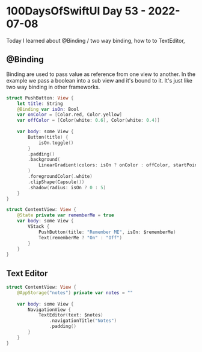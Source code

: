 # 100DaysOfSwiftUI Day 53 - 2022-07-08

Today I learned about @Binding / two way binding, how to to TextEditor,

## @Binding

Binding are used to pass value as reference from one view to another.  In the example we pass a boolean into a sub view and it's bound to it.  It's just like two way binding in other frameworks.

```swift
struct PushButton: View {
    let title: String
    @Binding var isOn: Bool
    var onColor = [Color.red, Color.yellow]
    var offColor = [Color(white: 0.6), Color(white: 0.4)]
    
    var body: some View {
        Button(title) {
            isOn.toggle()
        }
        .padding()
        .background(
            LinearGradient(colors: isOn ? onColor : offColor, startPoint: .top, endPoint: .bottom)
        )
        .foregroundColor(.white)
        .clipShape(Capsule())
        .shadow(radius: isOn ? 0 : 5)
    }
}

struct ContentView: View {
    @State private var rememberMe = true
    var body: some View {
        VStack {
            PushButton(title: "Remember ME", isOn: $rememberMe)
            Text(rememberMe ? "On" : "Off")
        }
    }
}
```

## Text Editor

```swift
struct ContentView: View {
    @AppStorage("notes") private var notes = ""
    
    var body: some View {
        NavigationView {
            TextEditor(text: $notes)
                .navigationTitle("Notes")
                .padding()
        }
    }
}
```
